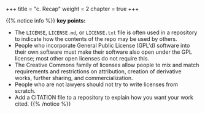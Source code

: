 +++
title = "c. Recap"
weight = 2
chapter = true
+++

{{% notice info %}}
**key points:**
- The `LICENSE`, `LICENSE.md`, or `LICENSE.txt` file is often used in a repository to indicate how the contents of the repo may be used by others.
- People who incorporate General Public License (GPL'd) software into their own software must make their software also open under the GPL license; most other open licenses do not require this.
- The Creative Commons family of licenses allow people to mix and match requirements and restrictions on attribution, creation of derivative works, further sharing, and commercialization.
- People who are not lawyers should not try to write licenses from scratch.
- Add a CITATION file to a repository to explain how you want your work cited.
{{% /notice %}}
